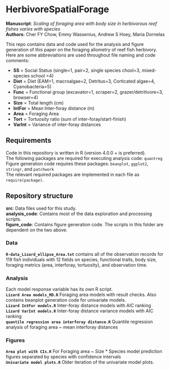 # HerbivoreSpatialForage
**Manuscript**: _Scaling of foraging area with body size in herbivorous reef fishes varies with species_  
**Authors**: Cher FY Chow, Emmy Wassenius, Andrew S Hoey,  Maria Dornelas
  
This repo contains data and code used for the analysis and figure generation of this paper on the foraging allometry of reef fish herbivory.
Here are some abbreviations are used throughout file naming and code comments:
- **SS** = Social Status (single=1, pair=2, single species chool=3, mixed-species school =4)
- **Diet** = Diet (EAM=1, macroalgae=2, Detritus=3, Corticated algae=4, Cyanobacteria=5)
- **Func** = Functional group (excavator=1, scraper=2, grazer/detritivore=3, browser=4)
- **Size** = Total length (cm)
- **IntFor** = Mean Inter-foray distance (m)
- **Area** = Foraging Area
- **Tort** = Tortuosity ratio (sum of inter-foray/start-finish)
- **VarInt** = Variance of inter-foray distances

## Requirements
Code in this repository is written in R (version 4.0.0 + is preferred).  
The following packages are required for executing analysis code: `quantreg`  
Figure generation code requires these packages: `beanplot`, `ggplot2`, `stringr`, and `patchwork`  
The relevant required packages are implemented in each file as `require(package)`.

## Repository structure
**src**: Data files used for this study.  
**analysis_code**: Contains most of the data exploration and processing scripts.  
**figure_code**: Contains figure generation code. The scripts in this folder are dependent on the two above.  

### Data
**`R-data_Lizard_ellipse_Area.txt`** contains all of the observation records for 119 fish individuals with 12 fields on species, functional traits, body size, foraging metrics (area, interforay, tortuosity), and observation time.

### Analysis
Each model response variable has its own R script.  
**`Lizard Area models_MD.R`** Foraging area models with result checks. Also contains beanplot generation code for univariate models.  
**`Lizard IntFor models.R`** Inter-foray distance models with AIC ranking  
**`Lizard VarInt models.R`** Inter-foray distance variance models with AIC ranking  
**`quantile regression area interforay distance.R`** Quantile regression analysis of foraging area ~ mean interforay distances

### Figures
**`Area plot with CIs.R`** For Foraging area ~ Size * Species model prediction figures separated by species with confidence intervals  
**`Univariate model plots.R`** Older iteration of the univariate model plots.
